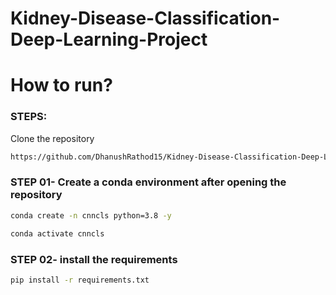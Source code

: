 # Kidney-Disease-Classification-Deep-Learning-Project

# How to run?
### STEPS:

Clone the repository

```bash
https://github.com/DhanushRathod15/Kidney-Disease-Classification-Deep-Learning-Project
```
### STEP 01- Create a conda environment after opening the repository

```bash
conda create -n cnncls python=3.8 -y
```

```bash
conda activate cnncls
```


### STEP 02- install the requirements
```bash
pip install -r requirements.txt
```



